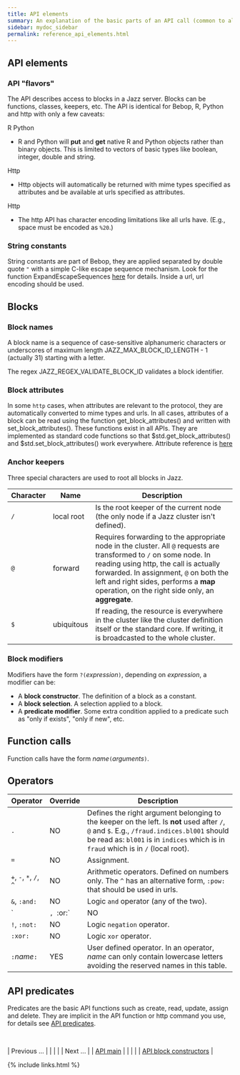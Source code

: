 ```yaml
---
title: API elements
summary: An explanation of the basic parts of an API call (common to all clients).
sidebar: mydoc_sidebar
permalink: reference_api_elements.html
---
```


## API elements

### API "flavors"

The API describes access to blocks in a Jazz server. Blocks can be functions, classes, keepers, etc. The API is identical for Bebop, R, Python
and http with only a few caveats:

<span class="label label-info">R</span>
<span class="label label-info">Python</span>
  * R and Python will **put** and **get** native R and Python objects rather than binary objects. This is limited to vectors of basic types like
boolean, integer, double and string.

<span class="label label-success">Http</span>
  * Http objects will automatically be returned with mime types specified as attributes and be available at urls specified as attributes.

<span class="label label-success">Http</span>
  * The http API has character encoding limitations like all urls have. (E.g., space must be encoded as `%20`.)

### String constants

String constants are part of Bebop, they are applied separated by double quote `"` with a simple C-like escape sequence mechanism. Look for the
function ExpandEscapeSequences [here](/develop_jazz02/namespacejazz__utils.html) for details. Inside a url, url encoding should be used.

## Blocks

### Block names

A block name is a sequence of case-sensitive alphanumeric characters or underscores of maximum length JAZZ_MAX_BLOCK_ID_LENGTH - 1 (actually 31)
starting with a letter.

The regex JAZZ_REGEX_VALIDATE_BLOCK_ID validates a block identifier.

### Block attributes

In some `http` cases, when attributes are relevant to the protocol, they are automatically converted to mime types and urls. In all cases,
attributes of a block can be read using the function get_block_attributes() and written with set_block_attributes(). These functions exist
in all APIs. They are implemented as standard code functions so that $std.get_block_attributes() and $std.set_block_attributes() work
everywhere. Attribute reference is [here](reference_api_block_attributes.html)

### Anchor keepers

Three special characters are used to root all blocks in Jazz.

| Character | Name | Description |
|-----------|------|-------------|
| `/` | local root | Is the root keeper of the current node (the only node if a Jazz cluster isn't defined). |
| `@` | forward | Requires forwarding to the appropriate node in the cluster. All `@` requests are transformed to `/` on some node. In reading using http, the call is actually forwarded. In assignment, `@` on both the left and right sides, performs a **map** operation, on the right side only, an **aggregate**. |
| `$` | ubiquitous | If reading, the resource is everywhere in the cluster like the cluster definition itself or the standard core. If writing, it is broadcasted to the whole cluster. |

### Block modifiers

Modifiers have the form	`?(`*expression*`)`, depending on *expression*, a modifier can be:

  * A **block constructor**. The definition of a block as a constant.
  * A **block selection**. A selection applied to a block.
  * A **predicate modifier**. Some extra condition applied to a predicate such as "only if exists", "only if new", etc.

## Function calls

Function calls have the form *name*`(`*arguments*`)`.

## Operators

| Operator | Override | Description |
|-----------|------|-------------|
| `.` | NO | Defines the right argument belonging to the keeper on the left. Is **not** used after `/`, `@` and `$`. E.g., `/fraud.indices.bl001` should be read as: `bl001` is in `indices` which is in `fraud` which is in `/` (local root). |
| `=` | NO | Assignment. |
| `+`, `-`, `*`, `/`, `^` | NO | Arithmetic operators. Defined on numbers only. The `^` has an alternative form, `:pow:` that should be used in urls. |
| `&`, `:and:` | NO | Logic `and` operator (any of the two). |
| `|`, `:or:` | NO | Logic `or` operator (any of the two). The vertical `|` version should not be used in a url. |
| `!`, `:not:` | NO | Logic `negation` operator. |
| `:xor:` | NO | Logic `xor` operator. |
| `:`*name*`:` | YES | User defined operator. In an operator, *name* can only contain lowercase letters avoiding the reserved names in this table. |


## API predicates

Predicates are the basic API functions such as create, read, update, assign and delete. They are implicit in the API function or http command
you use, for details see [API predicates](reference_api_predicates.html).

<br/>

| <span class="label label-default">Previous ...</span> | | | | | <span class="label label-info">Next ...</span> |
| [API main](reference_api_top.html) | | | | | [API block constructors](reference_api_block_constructors.html) |

{% include links.html %}

